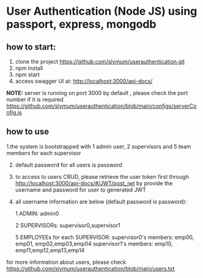# User Authentication (Node JS) using passport, express, mongodb

## how to start:
1. clone the project <https://github.com/slymum/userauthentication.git>
2. npm install
3. npm start 
4. access swagger UI at: <http://localhost:3000/api-docs/>

**NOTE:** server is running on port 3000 by default  , please check the port number if it is required <https://github.com/slymum/userauthentication/blob/main/configs/serverConfig.js>


## how to use 
1.the system is bootstrapped with 1 admin user, 2 supervisors and 5 team members for each supervisor

2. default password for all users is password

3. to access to users CRUD, please retrieve the user token first through <http://localhost:3000/api-docs/#/JWT/post_jwt> by provide the username and password for user to generated JWT

4. all username information are below (default password is password):


    1 ADMIN: admin0
    
    2 SUPERVISORs: supervisor0,supervisor1
    
    5 EMPLOYEEs for each SUPERVISOR:
      supervisor0's members: emp00, emp01, emp02,emp03,emp04
      supervisor1's members: emp10, emp11,emp12,emp13,emp14
  

for more information about users, please check <https://github.com/slymum/userauthentication/blob/main/users.txt>



